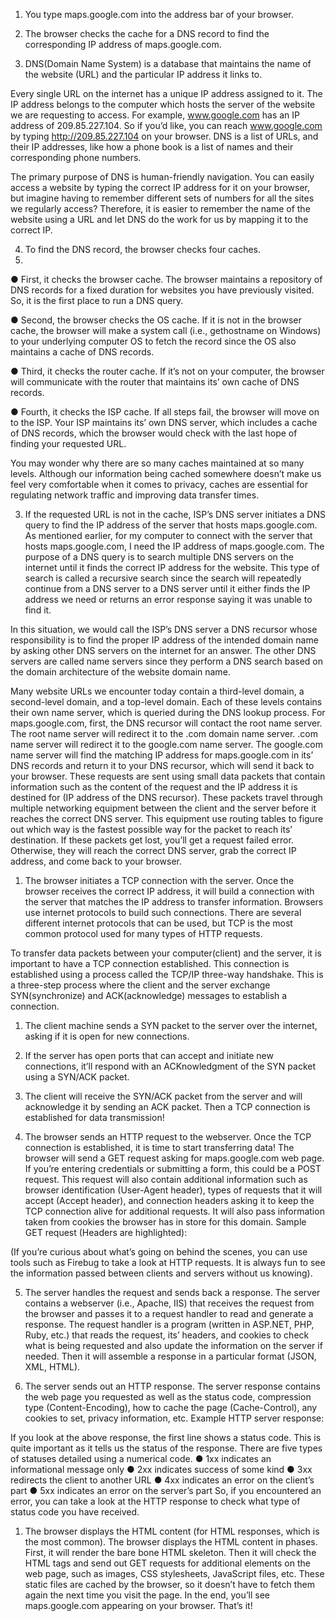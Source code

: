 1. You type maps.google.com into the address bar of your browser.

2. The browser checks the cache for a DNS record to find the corresponding IP address of maps.google.com.
3. DNS(Domain Name System) is a database that maintains the name of the website (URL) and the particular IP address it links to.

Every single URL on the internet has a unique IP address assigned to it. The IP address belongs to the computer which hosts the server of the website we are requesting to access. For example, www.google.com has an IP address of 209.85.227.104. So if you’d like, you can reach www.google.com by typing http://209.85.227.104 on your browser. DNS is a list of URLs, and their IP addresses, like how a phone book is a list of names and their corresponding phone numbers.

The primary purpose of DNS is human-friendly navigation. You can easily access a website by typing the correct IP address for it on your browser, but imagine having to remember different sets of numbers for all the sites we regularly access? Therefore, it is easier to remember the name of the website using a URL and let DNS do the work for us by mapping it to the correct IP.



4. To find the DNS record, the browser checks four caches.
5. 
● First, it checks the browser cache. The browser maintains a repository of DNS records for a fixed duration for websites you have previously visited. So, it is the first place to run a DNS query.

● Second, the browser checks the OS cache. If it is not in the browser cache, the browser will make a system call (i.e., gethostname on Windows) to your underlying computer OS to fetch the record since the OS also maintains a cache of DNS records.

● Third, it checks the router cache. If it’s not on your computer, the browser will communicate with the router that maintains its’ own cache of DNS records.

● Fourth, it checks the ISP cache. If all steps fail, the browser will move on to the ISP. Your ISP maintains its’ own DNS server, which includes a cache of DNS records, which the browser would check with the last hope of finding your requested URL.

You may wonder why there are so many caches maintained at so many levels. Although our information being cached somewhere doesn’t make us feel very comfortable when it comes to privacy, caches are essential for regulating network traffic and improving data transfer times.

3. If the requested URL is not in the cache, ISP’s DNS server initiates a DNS query to find the IP address of the server that hosts maps.google.com.
As mentioned earlier, for my computer to connect with the server that hosts maps.google.com, I need the IP address of maps.google.com. The purpose of a DNS query is to search multiple DNS servers on the internet until it finds the correct IP address for the website. This type of search is called a recursive search since the search will repeatedly continue from a DNS server to a DNS server until it either finds the IP address we need or returns an error response saying it was unable to find it.

In this situation, we would call the ISP’s DNS server a DNS recursor whose responsibility is to find the proper IP address of the intended domain name by asking other DNS servers on the internet for an answer. The other DNS servers are called name servers since they perform a DNS search based on the domain architecture of the website domain name.


Many website URLs we encounter today contain a third-level domain, a second-level domain, and a top-level domain. Each of these levels contains their own name server, which is queried during the DNS lookup process.
For maps.google.com, first, the DNS recursor will contact the root name server. The root name server will redirect it to the .com domain name server. .com name server will redirect it to the google.com name server. The google.com name server will find the matching IP address for maps.google.com in its’ DNS records and return it to your DNS recursor, which will send it back to your browser.
These requests are sent using small data packets that contain information such as the content of the request and the IP address it is destined for (IP address of the DNS recursor). These packets travel through multiple networking equipment between the client and the server before it reaches the correct DNS server. This equipment use routing tables to figure out which way is the fastest possible way for the packet to reach its’ destination. If these packets get lost, you’ll get a request failed error. Otherwise, they will reach the correct DNS server, grab the correct IP address, and come back to your browser.

1. The browser initiates a TCP connection with the server.
Once the browser receives the correct IP address, it will build a connection with the server that matches the IP address to transfer information. Browsers use internet protocols to build such connections. There are several different internet protocols that can be used, but TCP is the most common protocol used for many types of HTTP requests.

To transfer data packets between your computer(client) and the server, it is important to have a TCP connection established. This connection is established using a process called the TCP/IP three-way handshake. This is a three-step process where the client and the server exchange SYN(synchronize) and ACK(acknowledge) messages to establish a connection.

1. The client machine sends a SYN packet to the server over the internet, asking if it is open for new connections.

2. If the server has open ports that can accept and initiate new connections, it’ll respond with an ACKnowledgment of the SYN packet using a SYN/ACK packet.

3. The client will receive the SYN/ACK packet from the server and will acknowledge it by sending an ACK packet.
Then a TCP connection is established for data transmission!

4. The browser sends an HTTP request to the webserver.
Once the TCP connection is established, it is time to start transferring data! The browser will send a GET request asking for maps.google.com web page. If you’re entering credentials or submitting a form, this could be a POST request. This request will also contain additional information such as browser identification (User-Agent header), types of requests that it will accept (Accept header), and connection headers asking it to keep the TCP connection alive for additional requests. It will also pass information taken from cookies the browser has in store for this domain.
Sample GET request (Headers are highlighted):

(If you’re curious about what’s going on behind the scenes, you can use tools such as Firebug to take a look at HTTP requests. It is always fun to see the information passed between clients and servers without us knowing).

5. The server handles the request and sends back a response.
The server contains a webserver (i.e., Apache, IIS) that receives the request from the browser and passes it to a request handler to read and generate a response. The request handler is a program (written in ASP.NET, PHP, Ruby, etc.) that reads the request, its’ headers, and cookies to check what is being requested and also update the information on the server if needed. Then it will assemble a response in a particular format (JSON, XML, HTML).

6. The server sends out an HTTP response.
The server response contains the web page you requested as well as the status code, compression type (Content-Encoding), how to cache the page (Cache-Control), any cookies to set, privacy information, etc.
Example HTTP server response:

If you look at the above response, the first line shows a status code. This is quite important as it tells us the status of the response. There are five types of statuses detailed using a numerical code.
● 1xx indicates an informational message only
● 2xx indicates success of some kind
● 3xx redirects the client to another URL
● 4xx indicates an error on the client’s part
● 5xx indicates an error on the server’s part
So, if you encountered an error, you can take a look at the HTTP response to check what type of status code you have received.

1. The browser displays the HTML content (for HTML responses, which is the most common).
The browser displays the HTML content in phases. First, it will render the bare bone HTML skeleton. Then it will check the HTML tags and send out GET requests for additional elements on the web page, such as images, CSS stylesheets, JavaScript files, etc. These static files are cached by the browser, so it doesn’t have to fetch them again the next time you visit the page. In the end, you’ll see maps.google.com appearing on your browser.
That’s it!

